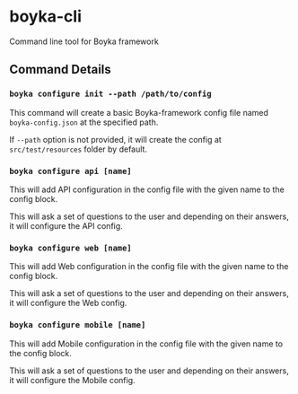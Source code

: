 # boyka-cli

Command line tool for Boyka framework

## Command Details

### `boyka configure init --path /path/to/config`

This command will create a basic Boyka-framework config file named `boyka-config.json` at the specified path.

If `--path` option is not provided, it will create the config at `src/test/resources` folder by default.

### `boyka configure api [name]`

This will add API configuration in the config file with the given name to the config block.

This will ask a set of questions to the user and depending on their answers, it will configure the API config.

### `boyka configure web [name]`

This will add Web configuration in the config file with the given name to the config block.

This will ask a set of questions to the user and depending on their answers, it will configure the Web config.

### `boyka configure mobile [name]`

This will add Mobile configuration in the config file with the given name to the config block.

This will ask a set of questions to the user and depending on their answers, it will configure the Mobile config.
